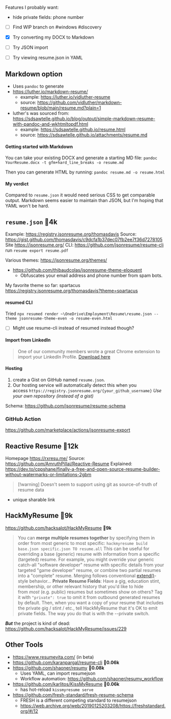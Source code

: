 Features I probably want:
- hide private fields: phone number

- [ ] Find WIP branch on #windows #discovery 

- [x] Try converting my DOCX to Markdown
- [ ] Try JSON import
- [ ] Try viewing resume.json in YAML

## Markdown option
- Uses `pandoc` to generate
- https://luther.io/markdown-resume/
  - example: https://luther.io/vidluther-resume
  - source: https://github.com/vidluther/markdown-resume/blob/main/resume.md?plain=1
- luther's was sourced from: https://sdsawtelle.github.io/blog/output/simple-markdown-resume-with-pandoc-and-wkhtmltopdf.html
  - example: https://sdsawtelle.github.io/resume.html
  - source: https://sdsawtelle.github.io/attachments/resume.md

#### Getting started with Markdown
You can take your existing DOCX and generate a starting MD file:
`pandoc YourResume.docx -t gfm+hard_line_breaks -o resume.md`

Then you can generate HTML by running:
`pandoc resume.md -o resume.html`

#### My verdict
Compared to `resume.json` it would need serious CSS to get comparable output.
Markdown seems easier to maintain than JSON, but I'm hoping that YAML won't be hard.

## `resume.json` 🌟**4k**
Example: https://registry.jsonresume.org/thomasdavis
Source: https://gist.github.com/thomasdavis/c9dcfa1b37dec07fb2ee7f36d7278105
Site https://jsonresume.org/
CLI: https://github.com/jsonresume/resume-cli run `resume export resume.pdf`

Various themes: https://jsonresume.org/themes/
* https://github.com/thibaudcolas/jsonresume-theme-eloquent
	* Obfuscates your email address and phone number from spam bots.

My favorite theme so far: spartacus https://registry.jsonresume.org/thomasdavis?theme=spartacus

#### resumed CLI
Tried `npx resumed render ~\OneDrive\Employment\Resume\resume.json --theme jsonresume-theme-even -o resume-even.html`

- [ ] Might use resume-cli instead of resumed instead though?

#### Import from LinkedIn
> One of our community members wrote a great Chrome extension to import your LinkedIn Profile. [Download here](https://chrome.google.com/webstore/detail/json-resume-exporter/caobgmmcpklomkcckaenhjlokpmfbdec)

#### Hosting
1. create a Gist on GitHub named `resume.json`.
2. Our hosting service will automatically detect this when you access `https://registry.jsonresume.org/{your_github_username}`
*Use your own repository (instead of a gist)*

Schema: https://github.com/jsonresume/resume-schema

### GitHub Action
https://github.com/marketplace/actions/jsonresume-export

## Reactive Resume 🌟**12k**
Homepage https://rxresu.me/
Source: https://github.com/AmruthPillai/Reactive-Resume
Explained: https://dev.to/cppshane/finally-a-free-and-open-source-resume-builder-without-watermarks-or-limitations-2gbm


> [!warning] Doesn't seem to support using git as source-of-truth of resume data

- unique sharable link

## HackMyResume 🌟**9k**

https://github.com/hacksalot/HackMyResume  🌟**9k**
> You can **merge multiple resumes together** by specifying them in order from most generic to most specific: `hackmyresume build base.json specific.json TO resume.all`
> This can be useful for overriding a base (generic) resume with information from a specific (targeted) resume. For example, you might override your generic catch-all "software developer" resume with specific details from your targeted "game developer" resume, or combine two partial resumes into a "complete" resume. Merging follows conventional [extend()](https://api.jquery.com/jquery.extend/)-style behavior...
> **Private Resume Fields**: Have a gig, education stint, membership, or other relevant history that you'd like to hide from _most_ (e.g. public) resumes but sometimes show on others? Tag it with `"private": true` to omit it from outbound generated resumes by default.
> Then, when you want a copy of your resume that includes the private gig / stint / etc., tell HackMyResume that it's OK to emit private fields. The way you do that is with the --private switch.

***But*** the project is kind of dead: https://github.com/hacksalot/HackMyResume/issues/229

## Other Tools
- https://www.resumevita.com/ (in beta)
- https://github.com/karanpargal/resume-cli  🌟**0.06k**
- https://github.com/shaoner/resumy 🌟**0.08k**
	- Uses YAML, can import resumejson
	- Workflow automation: https://github.com/shaoner/resumy_workflow
- https://github.com/karlitos/KissMyResume 🌟**0.06k**
	- has hot-reload `kissmyresume serve`
- https://github.com/fresh-standard/fresh-resume-schema
	- FRESH is a different competing standard to resumejson
	- https://web.archive.org/web/20190125203208/https://freshstandard.org/#/12
